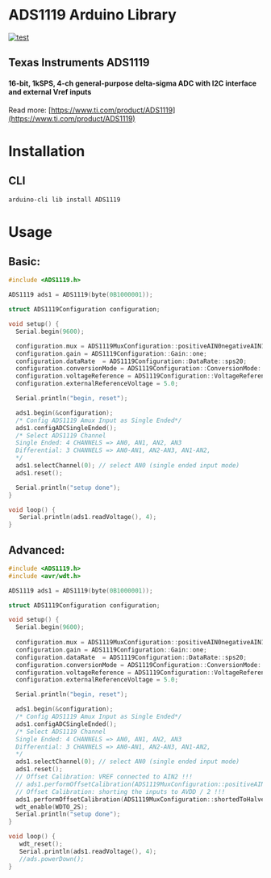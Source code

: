 # ADS1119 Arduino Library

[![test](https://github.com/ELOWRO/ADS1119/actions/workflows/main.yml/badge.svg)](https://github.com/ELOWRO/ADS1119/actions/workflows/main.yml)

## Texas Instruments ADS1119

#### 16-bit, 1kSPS, 4-ch general-purpose delta-sigma ADC with I2C interface and external Vref inputs

Read more: [https://www.ti.com/product/ADS1119](https://www.ti.com/product/ADS1119)

# Installation

## CLI

```bash
arduino-cli lib install ADS1119
```

# Usage 

## Basic:

```cpp
#include <ADS1119.h>

ADS1119 ads1 = ADS1119(byte(0B1000001));

struct ADS1119Configuration configuration;

void setup() {
  Serial.begin(9600);

  configuration.mux = ADS1119MuxConfiguration::positiveAIN0negativeAIN1;
  configuration.gain = ADS1119Configuration::Gain::one;
  configuration.dataRate  = ADS1119Configuration::DataRate::sps20;
  configuration.conversionMode = ADS1119Configuration::ConversionMode::continuous;
  configuration.voltageReference = ADS1119Configuration::VoltageReferenceSource::external;
  configuration.externalReferenceVoltage = 5.0;

  Serial.println("begin, reset");

  ads1.begin(&configuration);
  /* Config ADS1119 Amux Input as Single Ended*/
  ads1.configADCSingleEnded();
  /* Select ADS1119 Channel
  Single Ended: 4 CHANNELS => AN0, AN1, AN2, AN3
  Differential: 3 CHANNELS => AN0-AN1, AN2-AN3, AN1-AN2, 
  */
  ads1.selectChannel(0); // select AN0 (single ended input mode)
  ads1.reset();

  Serial.println("setup done");
}

void loop() {
   Serial.println(ads1.readVoltage(), 4);
}
```

## Advanced:

```cpp
#include <ADS1119.h>
#include <avr/wdt.h>

ADS1119 ads1 = ADS1119(byte(0B1000001));

struct ADS1119Configuration configuration;

void setup() {
  Serial.begin(9600);
  
  configuration.mux = ADS1119MuxConfiguration::positiveAIN0negativeAIN1;
  configuration.gain = ADS1119Configuration::Gain::one;
  configuration.dataRate  = ADS1119Configuration::DataRate::sps20;
  configuration.conversionMode = ADS1119Configuration::ConversionMode::continuous;
  configuration.voltageReference = ADS1119Configuration::VoltageReferenceSource::external;
  configuration.externalReferenceVoltage = 5.0;

  Serial.println("begin, reset");

  ads1.begin(&configuration);
  /* Config ADS1119 Amux Input as Single Ended*/
  ads1.configADCSingleEnded();
  /* Select ADS1119 Channel
  Single Ended: 4 CHANNELS => AN0, AN1, AN2, AN3
  Differential: 3 CHANNELS => AN0-AN1, AN2-AN3, AN1-AN2, 
  */
  ads1.selectChannel(0); // select AN0 (single ended input mode)
  ads1.reset();
  // Offset Calibration: VREF connected to AIN2 !!!
  // ads1.performOffsetCalibration(ADS1119MuxConfiguration::positiveAIN2negativeAGND);
  // Offset Calibration: shorting the inputs to AVDD / 2 !!!
  ads1.performOffsetCalibration(ADS1119MuxConfiguration::shortedToHalvedAVDD);
  wdt_enable(WDTO_2S);
  Serial.println("setup done");
}

void loop() {
   wdt_reset();
   Serial.println(ads1.readVoltage(), 4);
   //ads.powerDown();
}
```
